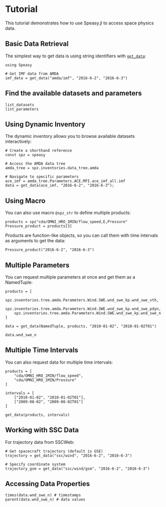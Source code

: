 # Tutorial

This tutorial demonstrates how to use Speasy.jl to access space physics data.

## Basic Data Retrieval

The simplest way to get data is using string identifiers with [`get_data`](@ref):

```@example tutorial
using Speasy

# Get IMF data from AMDA
imf_data = get_data("amda/imf", "2016-6-2", "2016-6-3")
```

## Find the available datasets and parameters

```@docs; canonical=false
list_datasets
list_parameters
```

## Using Dynamic Inventory

The dynamic inventory allows you to browse available datasets interactively:

```@example tutorial
# Create a shorthand reference
const spz = speasy

# Access the AMDA data tree
amda_tree = spz.inventories.data_tree.amda

# Navigate to specific parameters
ace_imf = amda_tree.Parameters.ACE.MFI.ace_imf_all.imf
data = get_data(ace_imf, "2016-6-2", "2016-6-3");
```

## Using Macro

You can also use macro `@spz_str` to define multiple products:

```@example tutorial
products = spz"cda/OMNI_HRO_1MIN/flow_speed,E,Pressure"
Pressure_product = products[3]
```

Products are function-like objects, so you can call them with time intervals as arguments to get the data:

```@example tutorial
Pressure_product("2016-6-2", "2016-6-3")
```

## Multiple Parameters

You can request multiple parameters at once and get them as a NamedTuple:

```@example tutorial
products = [
    spz.inventories.tree.amda.Parameters.Wind.SWE.wnd_swe_kp.wnd_swe_vth,
    spz.inventories.tree.amda.Parameters.Wind.SWE.wnd_swe_kp.wnd_swe_pdyn,
    spz.inventories.tree.amda.Parameters.Wind.SWE.wnd_swe_kp.wnd_swe_n
]

data = get_data(NamedTuple, products, "2010-01-02", "2010-01-02T01")
```

```@example tutorial
data.wnd_swe_n
```

## Multiple Time Intervals

You can also request data for multiple time intervals:

```@example tutorial
products = [
    "cda/OMNI_HRO_1MIN/flow_speed",
    "cda/OMNI_HRO_1MIN/Pressure"
]

intervals = [
    ["2010-01-02", "2010-01-02T01"], 
    ["2009-08-02", "2009-08-02T01"]
]

get_data(products, intervals)
```

## Working with SSC Data

For trajectory data from SSCWeb:

```@example tutorial
# Get spacecraft trajectory (default is GSE)
trajectory = get_data("ssc/wind", "2016-6-2", "2016-6-3")

# Specify coordinate system 
trajectory_gsm = get_data("ssc/wind/gsm", "2016-6-2", "2016-6-3")
```

## Accessing Data Properties

```@example tutorial
times(data.wnd_swe_n) # timestamps
parent(data.wnd_swe_n) # data values
```